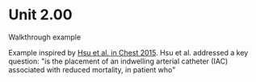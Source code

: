 # Unit 2.00

Walkthrough example

Example inspired by [Hsu et al. in Chest 2015](https://www.ncbi.nlm.nih.gov/pmc/articles/PMC4665738/#:~:text=Indwelling%20arterial%20catheters%20(IACs)%20are%20used%20in%20the%20ICU%20setting,stable%20IAC%20use%20over%20time).
Hsu et al. addressed a key question: "is the placement of an indwelling arterial catheter (IAC) associated with reduced mortality, in patient who"
